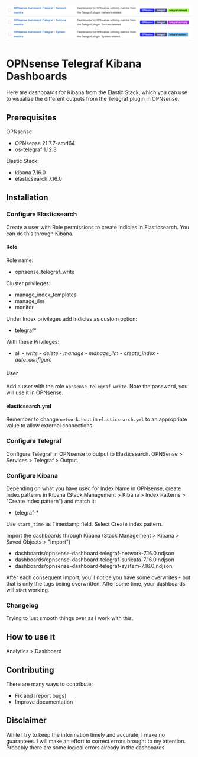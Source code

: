 ![opnsense-telegraf-kibana-dashboards](opnsense-telegraf-kibana-dashboards.png "opnsense-telegraf-kibana-dashboards")
# OPNsense Telegraf Kibana Dashboards

Here are dashboards for Kibana from the Elastic Stack, which you can use to visualize the different outputs from the Telegraf plugin in OPNsense.

## Prerequisites

OPNsense
- OPNsense 21.7.7-amd64
- os-telegraf 1.12.3

Elastic Stack:
- kibana 7.16.0
- elasticsearch 7.16.0

## Installation
### Configure Elasticsearch
Create a user with Role permissions to create Indicies in Elasticsearch. You can do this through Kibana. 

#### Role
Role name:
- opnsense_telegraf_write

Cluster privileges:
- manage_index_templates
- manage_ilm
- monitor

Under Index privileges add Indicies as custom option:
- telegraf*

With these Privileges: 
- all
*- write*
*- delete*
*- manage*
*- manage_ilm*
*- create_index*
*- auto_configure*


#### User
Add a user with the role `opnsense_telegraf_write`. Note the password, you will use it in OPNsense. 

#### elasticsearch.yml
Remember to change `network.host` in `elasticsearch.yml` to an appropriate value to allow external connections. 

### Configure Telegraf
Configure Telegraf in OPNsense to output to Elasticsearch. OPNSense > Services > Telegraf > Output. 

### Configure Kibana
Depending on what you have used for Index Name in OPNsense, create Index patterns in Kibana (Stack Management > Kibana > Index Patterns > "Create index pattern") and match it:
- telegraf-*

Use `start_time` as Timestamp field. Select Create index pattern. 

Import the dashboards through Kibana (Stack Management > Kibana > Saved Objects > "Import")

- dashboards/opnsense-dashboard-telegraf-network-7.16.0.ndjson
- dashboards/opnsense-dashboard-telegraf-suricata-7.16.0.ndjson
- dashboards/opnsense-dashboard-telegraf-system-7.16.0.ndjson

After each consequent import, you'll notice you have some overwrites - but that is only the tags beiing overwritten.
After some time, your dashboards will start working. 

### Changelog
Trying to just smooth things over as I work with this.

## How to use it
Analytics > Dashboard 

## Contributing
There are many ways to contribute:
- Fix and [report bugs]
- Improve documentation

## Disclaimer
While I try to keep the information timely and accurate, I make no guarantees. I will make an effort to correct errors brought to my attention. Probably there are some logical errors already in the dashboards. 